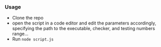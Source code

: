 ### Usage

- Clone the repo
- open the script in a code editor and edit the parameters accordingly, specifying the path to the executable, checker, and testing numbers range...
- Run `node script.js`
